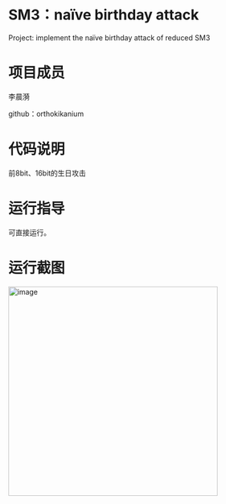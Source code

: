 # SM3：naïve birthday attack

Project: implement the naïve birthday attack of reduced SM3

#  项目成员

李晨漪

github：orthokikanium
# 代码说明
前8bit、16bit的生日攻击
# 运行指导
可直接运行。

# 运行截图
<img width="416" alt="image" src="https://user-images.githubusercontent.com/91087648/181786661-acd43c20-2f36-47e4-b7ba-aa35942c1ccb.png">
